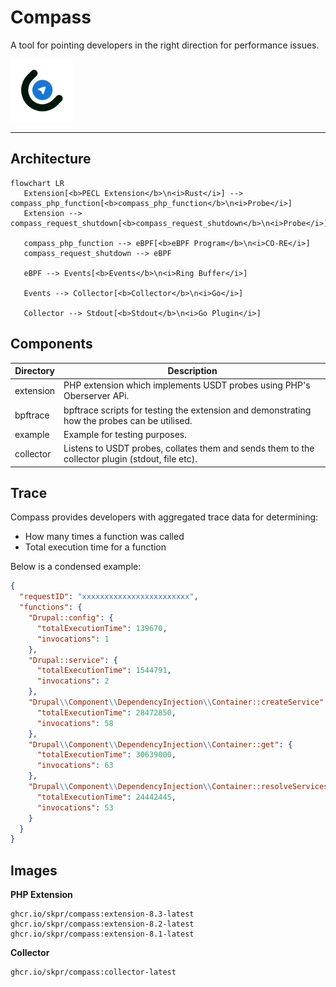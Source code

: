 Compass
=======

A tool for pointing developers in the right direction for performance issues.

<img src="/logo/compass.png" width="100">

----

## Architecture

```mermaid
flowchart LR
   Extension[<b>PECL Extension</b>\n<i>Rust</i>] --> compass_php_function[<b>compass_php_function</b>\n<i>Probe</i>]
   Extension --> compass_request_shutdown[<b>compass_request_shutdown</b>\n<i>Probe</i>]

   compass_php_function --> eBPF[<b>eBPF Program</b>\n<i>CO-RE</i>]
   compass_request_shutdown --> eBPF

   eBPF --> Events[<b>Events</b>\n<i>Ring Buffer</i>]

   Events --> Collector[<b>Collector</b>\n<i>Go</i>]

   Collector --> Stdout[<b>Stdout</b>\n<i>Go Plugin</i>]
```

## Components

| Directory | Description                                                                                      |
|-----------|--------------------------------------------------------------------------------------------------|
| extension | PHP extension which implements USDT probes using PHP's Oberserver APi.                           |
| bpftrace  | bpftrace scripts for testing the extension and demonstrating how the probes can be utilised.     |
| example   | Example for testing purposes.                                                                    |
| collector | Listens to USDT probes, collates them and sends them to the collector plugin (stdout, file etc). |

## Trace

Compass provides developers with aggregated trace data for determining:

* How many times a function was called
* Total execution time for a function

Below is a condensed example:

```json
{
  "requestID": "xxxxxxxxxxxxxxxxxxxxxxxx",
  "functions": {
    "Drupal::config": {
      "totalExecutionTime": 139670,
      "invocations": 1
    },
    "Drupal::service": {
      "totalExecutionTime": 1544791,
      "invocations": 2
    },
    "Drupal\\Component\\DependencyInjection\\Container::createService": {
      "totalExecutionTime": 28472850,
      "invocations": 58
    },
    "Drupal\\Component\\DependencyInjection\\Container::get": {
      "totalExecutionTime": 30639000,
      "invocations": 63
    },
    "Drupal\\Component\\DependencyInjection\\Container::resolveServicesAndParameters": {
      "totalExecutionTime": 24442445,
      "invocations": 53
    }
  }
}
```

## Images

**PHP Extension**

```
ghcr.io/skpr/compass:extension-8.3-latest
ghcr.io/skpr/compass:extension-8.2-latest
ghcr.io/skpr/compass:extension-8.1-latest
```

**Collector**

```
ghcr.io/skpr/compass:collector-latest
```
